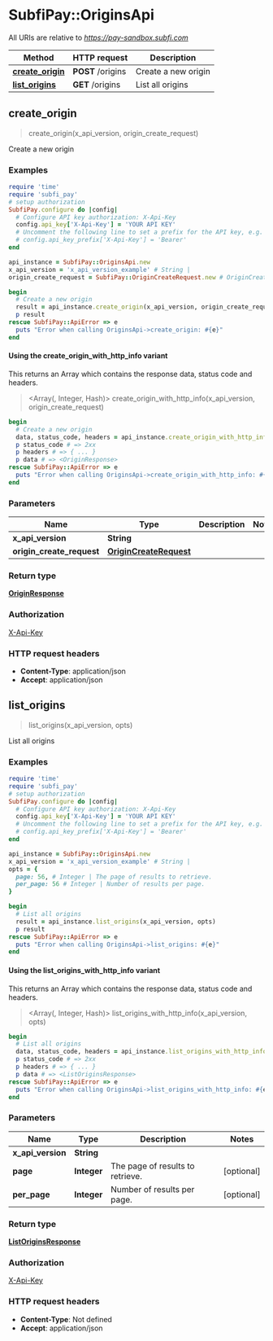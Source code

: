 # SubfiPay::OriginsApi

All URIs are relative to *https://pay-sandbox.subfi.com*

| Method | HTTP request | Description |
| ------ | ------------ | ----------- |
| [**create_origin**](OriginsApi.md#create_origin) | **POST** /origins | Create a new origin |
| [**list_origins**](OriginsApi.md#list_origins) | **GET** /origins | List all origins |


## create_origin

> <OriginResponse> create_origin(x_api_version, origin_create_request)

Create a new origin

### Examples

```ruby
require 'time'
require 'subfi_pay'
# setup authorization
SubfiPay.configure do |config|
  # Configure API key authorization: X-Api-Key
  config.api_key['X-Api-Key'] = 'YOUR API KEY'
  # Uncomment the following line to set a prefix for the API key, e.g. 'Bearer' (defaults to nil)
  # config.api_key_prefix['X-Api-Key'] = 'Bearer'
end

api_instance = SubfiPay::OriginsApi.new
x_api_version = 'x_api_version_example' # String | 
origin_create_request = SubfiPay::OriginCreateRequest.new # OriginCreateRequest | 

begin
  # Create a new origin
  result = api_instance.create_origin(x_api_version, origin_create_request)
  p result
rescue SubfiPay::ApiError => e
  puts "Error when calling OriginsApi->create_origin: #{e}"
end
```

#### Using the create_origin_with_http_info variant

This returns an Array which contains the response data, status code and headers.

> <Array(<OriginResponse>, Integer, Hash)> create_origin_with_http_info(x_api_version, origin_create_request)

```ruby
begin
  # Create a new origin
  data, status_code, headers = api_instance.create_origin_with_http_info(x_api_version, origin_create_request)
  p status_code # => 2xx
  p headers # => { ... }
  p data # => <OriginResponse>
rescue SubfiPay::ApiError => e
  puts "Error when calling OriginsApi->create_origin_with_http_info: #{e}"
end
```

### Parameters

| Name | Type | Description | Notes |
| ---- | ---- | ----------- | ----- |
| **x_api_version** | **String** |  |  |
| **origin_create_request** | [**OriginCreateRequest**](OriginCreateRequest.md) |  |  |

### Return type

[**OriginResponse**](OriginResponse.md)

### Authorization

[X-Api-Key](../README.md#X-Api-Key)

### HTTP request headers

- **Content-Type**: application/json
- **Accept**: application/json


## list_origins

> <ListOriginsResponse> list_origins(x_api_version, opts)

List all origins

### Examples

```ruby
require 'time'
require 'subfi_pay'
# setup authorization
SubfiPay.configure do |config|
  # Configure API key authorization: X-Api-Key
  config.api_key['X-Api-Key'] = 'YOUR API KEY'
  # Uncomment the following line to set a prefix for the API key, e.g. 'Bearer' (defaults to nil)
  # config.api_key_prefix['X-Api-Key'] = 'Bearer'
end

api_instance = SubfiPay::OriginsApi.new
x_api_version = 'x_api_version_example' # String | 
opts = {
  page: 56, # Integer | The page of results to retrieve.
  per_page: 56 # Integer | Number of results per page.
}

begin
  # List all origins
  result = api_instance.list_origins(x_api_version, opts)
  p result
rescue SubfiPay::ApiError => e
  puts "Error when calling OriginsApi->list_origins: #{e}"
end
```

#### Using the list_origins_with_http_info variant

This returns an Array which contains the response data, status code and headers.

> <Array(<ListOriginsResponse>, Integer, Hash)> list_origins_with_http_info(x_api_version, opts)

```ruby
begin
  # List all origins
  data, status_code, headers = api_instance.list_origins_with_http_info(x_api_version, opts)
  p status_code # => 2xx
  p headers # => { ... }
  p data # => <ListOriginsResponse>
rescue SubfiPay::ApiError => e
  puts "Error when calling OriginsApi->list_origins_with_http_info: #{e}"
end
```

### Parameters

| Name | Type | Description | Notes |
| ---- | ---- | ----------- | ----- |
| **x_api_version** | **String** |  |  |
| **page** | **Integer** | The page of results to retrieve. | [optional] |
| **per_page** | **Integer** | Number of results per page. | [optional] |

### Return type

[**ListOriginsResponse**](ListOriginsResponse.md)

### Authorization

[X-Api-Key](../README.md#X-Api-Key)

### HTTP request headers

- **Content-Type**: Not defined
- **Accept**: application/json

